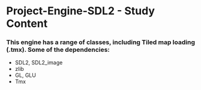 # Project-Engine-SDL2 - Study Content

### This engine has a range of classes, including Tiled map loading (.tmx). Some of the dependencies:
- SDL2, SDL2_image
- zlib
- GL, GLU
- Tmx